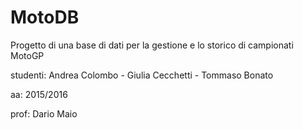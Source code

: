 # MotoDB
Progetto di una base di dati per la gestione e lo storico di campionati MotoGP

studenti: Andrea Colombo - Giulia Cecchetti - Tommaso Bonato

aa: 2015/2016

prof: Dario Maio
